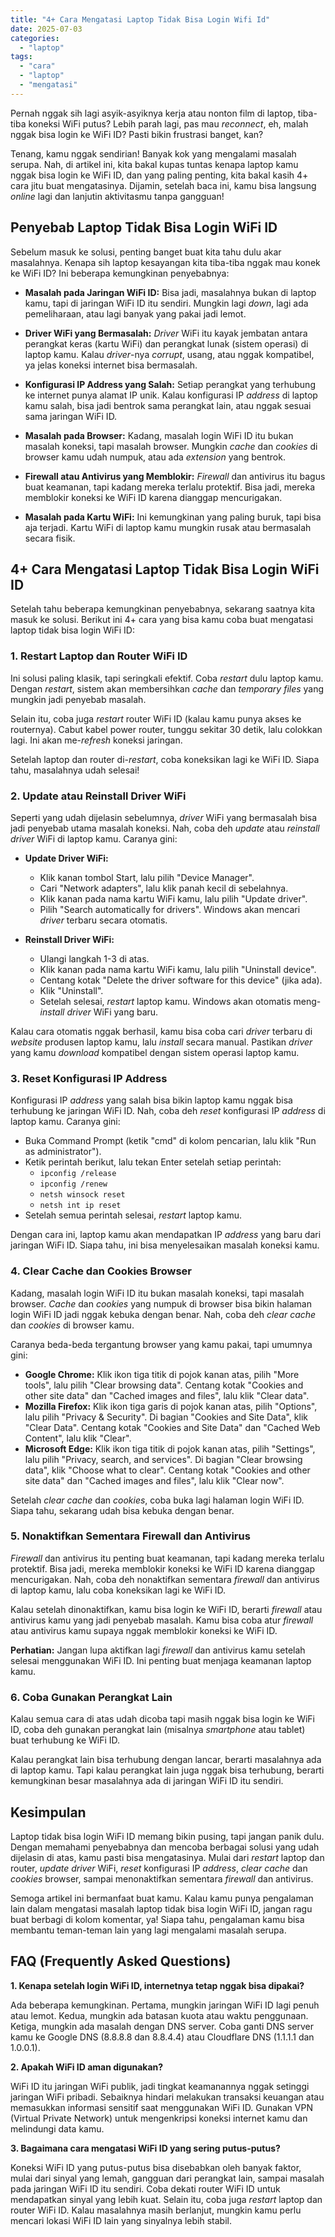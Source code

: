 ```yaml
---
title: "4+ Cara Mengatasi Laptop Tidak Bisa Login Wifi Id"
date: 2025-07-03
categories: 
  - "laptop"
tags: 
  - "cara"
  - "laptop"
  - "mengatasi"
---
```


Pernah nggak sih lagi asyik-asyiknya kerja atau nonton film di laptop, tiba-tiba koneksi WiFi putus? Lebih parah lagi, pas mau _reconnect_, eh, malah nggak bisa login ke WiFi ID? Pasti bikin frustrasi banget, kan?

Tenang, kamu nggak sendirian! Banyak kok yang mengalami masalah serupa. Nah, di artikel ini, kita bakal kupas tuntas kenapa laptop kamu nggak bisa login ke WiFi ID, dan yang paling penting, kita bakal kasih 4+ cara jitu buat mengatasinya. Dijamin, setelah baca ini, kamu bisa langsung _online_ lagi dan lanjutin aktivitasmu tanpa gangguan!

## Penyebab Laptop Tidak Bisa Login WiFi ID

Sebelum masuk ke solusi, penting banget buat kita tahu dulu akar masalahnya. Kenapa sih laptop kesayangan kita tiba-tiba nggak mau konek ke WiFi ID? Ini beberapa kemungkinan penyebabnya:

- **Masalah pada Jaringan WiFi ID:** Bisa jadi, masalahnya bukan di laptop kamu, tapi di jaringan WiFi ID itu sendiri. Mungkin lagi _down_, lagi ada pemeliharaan, atau lagi banyak yang pakai jadi lemot.
    
- **Driver WiFi yang Bermasalah:** _Driver_ WiFi itu kayak jembatan antara perangkat keras (kartu WiFi) dan perangkat lunak (sistem operasi) di laptop kamu. Kalau _driver_\-nya _corrupt_, usang, atau nggak kompatibel, ya jelas koneksi internet bisa bermasalah.
    
- **Konfigurasi IP Address yang Salah:** Setiap perangkat yang terhubung ke internet punya alamat IP unik. Kalau konfigurasi IP _address_ di laptop kamu salah, bisa jadi bentrok sama perangkat lain, atau nggak sesuai sama jaringan WiFi ID.
    
- **Masalah pada Browser:** Kadang, masalah login WiFi ID itu bukan masalah koneksi, tapi masalah browser. Mungkin _cache_ dan _cookies_ di browser kamu udah numpuk, atau ada _extension_ yang bentrok.
    
- **Firewall atau Antivirus yang Memblokir:** _Firewall_ dan antivirus itu bagus buat keamanan, tapi kadang mereka terlalu protektif. Bisa jadi, mereka memblokir koneksi ke WiFi ID karena dianggap mencurigakan.
    
- **Masalah pada Kartu WiFi:** Ini kemungkinan yang paling buruk, tapi bisa aja terjadi. Kartu WiFi di laptop kamu mungkin rusak atau bermasalah secara fisik.
    

## 4+ Cara Mengatasi Laptop Tidak Bisa Login WiFi ID

Setelah tahu beberapa kemungkinan penyebabnya, sekarang saatnya kita masuk ke solusi. Berikut ini 4+ cara yang bisa kamu coba buat mengatasi laptop tidak bisa login WiFi ID:

### 1\. Restart Laptop dan Router WiFi ID

Ini solusi paling klasik, tapi seringkali efektif. Coba _restart_ dulu laptop kamu. Dengan _restart_, sistem akan membersihkan _cache_ dan _temporary files_ yang mungkin jadi penyebab masalah.

Selain itu, coba juga _restart_ router WiFi ID (kalau kamu punya akses ke routernya). Cabut kabel power router, tunggu sekitar 30 detik, lalu colokkan lagi. Ini akan me-_refresh_ koneksi jaringan.

Setelah laptop dan router di-_restart_, coba koneksikan lagi ke WiFi ID. Siapa tahu, masalahnya udah selesai!

### 2\. Update atau Reinstall Driver WiFi

Seperti yang udah dijelasin sebelumnya, _driver_ WiFi yang bermasalah bisa jadi penyebab utama masalah koneksi. Nah, coba deh _update_ atau _reinstall driver_ WiFi di laptop kamu. Caranya gini:

- **Update Driver WiFi:**
    
    - Klik kanan tombol Start, lalu pilih "Device Manager".
    - Cari "Network adapters", lalu klik panah kecil di sebelahnya.
    - Klik kanan pada nama kartu WiFi kamu, lalu pilih "Update driver".
    - Pilih "Search automatically for drivers". Windows akan mencari _driver_ terbaru secara otomatis.
- **Reinstall Driver WiFi:**
    
    - Ulangi langkah 1-3 di atas.
    - Klik kanan pada nama kartu WiFi kamu, lalu pilih "Uninstall device".
    - Centang kotak "Delete the driver software for this device" (jika ada).
    - Klik "Uninstall".
    - Setelah selesai, _restart_ laptop kamu. Windows akan otomatis meng-_install driver_ WiFi yang baru.

Kalau cara otomatis nggak berhasil, kamu bisa coba cari _driver_ terbaru di _website_ produsen laptop kamu, lalu _install_ secara manual. Pastikan _driver_ yang kamu _download_ kompatibel dengan sistem operasi laptop kamu.

### 3\. Reset Konfigurasi IP Address

Konfigurasi IP _address_ yang salah bisa bikin laptop kamu nggak bisa terhubung ke jaringan WiFi ID. Nah, coba deh _reset_ konfigurasi IP _address_ di laptop kamu. Caranya gini:

- Buka Command Prompt (ketik "cmd" di kolom pencarian, lalu klik "Run as administrator").
- Ketik perintah berikut, lalu tekan Enter setelah setiap perintah:
    - `ipconfig /release`
    - `ipconfig /renew`
    - `netsh winsock reset`
    - `netsh int ip reset`
- Setelah semua perintah selesai, _restart_ laptop kamu.

Dengan cara ini, laptop kamu akan mendapatkan IP _address_ yang baru dari jaringan WiFi ID. Siapa tahu, ini bisa menyelesaikan masalah koneksi kamu.

### 4\. Clear Cache dan Cookies Browser

Kadang, masalah login WiFi ID itu bukan masalah koneksi, tapi masalah browser. _Cache_ dan _cookies_ yang numpuk di browser bisa bikin halaman login WiFi ID jadi nggak kebuka dengan benar. Nah, coba deh _clear cache_ dan _cookies_ di browser kamu.

Caranya beda-beda tergantung browser yang kamu pakai, tapi umumnya gini:

- **Google Chrome:** Klik ikon tiga titik di pojok kanan atas, pilih "More tools", lalu pilih "Clear browsing data". Centang kotak "Cookies and other site data" dan "Cached images and files", lalu klik "Clear data".
- **Mozilla Firefox:** Klik ikon tiga garis di pojok kanan atas, pilih "Options", lalu pilih "Privacy & Security". Di bagian "Cookies and Site Data", klik "Clear Data". Centang kotak "Cookies and Site Data" dan "Cached Web Content", lalu klik "Clear".
- **Microsoft Edge:** Klik ikon tiga titik di pojok kanan atas, pilih "Settings", lalu pilih "Privacy, search, and services". Di bagian "Clear browsing data", klik "Choose what to clear". Centang kotak "Cookies and other site data" dan "Cached images and files", lalu klik "Clear now".

Setelah _clear cache_ dan _cookies_, coba buka lagi halaman login WiFi ID. Siapa tahu, sekarang udah bisa kebuka dengan benar.

### 5\. Nonaktifkan Sementara Firewall dan Antivirus

_Firewall_ dan antivirus itu penting buat keamanan, tapi kadang mereka terlalu protektif. Bisa jadi, mereka memblokir koneksi ke WiFi ID karena dianggap mencurigakan. Nah, coba deh nonaktifkan sementara _firewall_ dan antivirus di laptop kamu, lalu coba koneksikan lagi ke WiFi ID.

Kalau setelah dinonaktifkan, kamu bisa login ke WiFi ID, berarti _firewall_ atau antivirus kamu yang jadi penyebab masalah. Kamu bisa coba atur _firewall_ atau antivirus kamu supaya nggak memblokir koneksi ke WiFi ID.

**Perhatian:** Jangan lupa aktifkan lagi _firewall_ dan antivirus kamu setelah selesai menggunakan WiFi ID. Ini penting buat menjaga keamanan laptop kamu.

### 6\. Coba Gunakan Perangkat Lain

Kalau semua cara di atas udah dicoba tapi masih nggak bisa login ke WiFi ID, coba deh gunakan perangkat lain (misalnya _smartphone_ atau tablet) buat terhubung ke WiFi ID.

Kalau perangkat lain bisa terhubung dengan lancar, berarti masalahnya ada di laptop kamu. Tapi kalau perangkat lain juga nggak bisa terhubung, berarti kemungkinan besar masalahnya ada di jaringan WiFi ID itu sendiri.

## Kesimpulan

Laptop tidak bisa login WiFi ID memang bikin pusing, tapi jangan panik dulu. Dengan memahami penyebabnya dan mencoba berbagai solusi yang udah dijelasin di atas, kamu pasti bisa mengatasinya. Mulai dari _restart_ laptop dan router, _update driver_ WiFi, _reset_ konfigurasi IP _address_, _clear cache_ dan _cookies_ browser, sampai menonaktifkan sementara _firewall_ dan antivirus.

Semoga artikel ini bermanfaat buat kamu. Kalau kamu punya pengalaman lain dalam mengatasi masalah laptop tidak bisa login WiFi ID, jangan ragu buat berbagi di kolom komentar, ya! Siapa tahu, pengalaman kamu bisa membantu teman-teman lain yang lagi mengalami masalah serupa.

## FAQ (Frequently Asked Questions)

**1\. Kenapa setelah login WiFi ID, internetnya tetap nggak bisa dipakai?**

Ada beberapa kemungkinan. Pertama, mungkin jaringan WiFi ID lagi penuh atau lemot. Kedua, mungkin ada batasan kuota atau waktu penggunaan. Ketiga, mungkin ada masalah dengan DNS server. Coba ganti DNS server kamu ke Google DNS (8.8.8.8 dan 8.8.4.4) atau Cloudflare DNS (1.1.1.1 dan 1.0.0.1).

**2\. Apakah WiFi ID aman digunakan?**

WiFi ID itu jaringan WiFi publik, jadi tingkat keamanannya nggak setinggi jaringan WiFi pribadi. Sebaiknya hindari melakukan transaksi keuangan atau memasukkan informasi sensitif saat menggunakan WiFi ID. Gunakan VPN (Virtual Private Network) untuk mengenkripsi koneksi internet kamu dan melindungi data kamu.

**3\. Bagaimana cara mengatasi WiFi ID yang sering putus-putus?**

Koneksi WiFi ID yang putus-putus bisa disebabkan oleh banyak faktor, mulai dari sinyal yang lemah, gangguan dari perangkat lain, sampai masalah pada jaringan WiFi ID itu sendiri. Coba dekati router WiFi ID untuk mendapatkan sinyal yang lebih kuat. Selain itu, coba juga _restart_ laptop dan router WiFi ID. Kalau masalahnya masih berlanjut, mungkin kamu perlu mencari lokasi WiFi ID lain yang sinyalnya lebih stabil.
